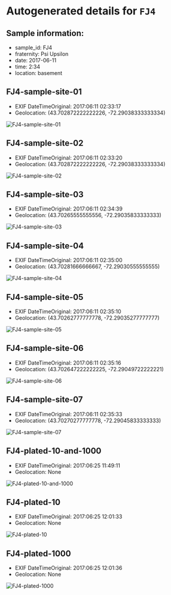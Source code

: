 # Autogenerated details for `FJ4`

## Sample information:

+ sample_id: FJ4
+ fraternity: Psi Upsilon
+ date: 2017-06-11
+ time: 2:34
+ location: basement

## FJ4-sample-site-01

+ EXIF DateTimeOriginal: 2017:06:11 02:33:17
+ Geolocation: (43.702872222222226, -72.29038333333334)

![FJ4-sample-site-01](sample-sites/FJ4-sample-site-01.jpg)

## FJ4-sample-site-02

+ EXIF DateTimeOriginal: 2017:06:11 02:33:20
+ Geolocation: (43.702872222222226, -72.29038333333334)

![FJ4-sample-site-02](sample-sites/FJ4-sample-site-02.jpg)

## FJ4-sample-site-03

+ EXIF DateTimeOriginal: 2017:06:11 02:34:39
+ Geolocation: (43.70265555555556, -72.29035833333333)

![FJ4-sample-site-03](sample-sites/FJ4-sample-site-03.jpg)

## FJ4-sample-site-04

+ EXIF DateTimeOriginal: 2017:06:11 02:35:00
+ Geolocation: (43.70281666666667, -72.29030555555555)

![FJ4-sample-site-04](sample-sites/FJ4-sample-site-04.jpg)

## FJ4-sample-site-05

+ EXIF DateTimeOriginal: 2017:06:11 02:35:10
+ Geolocation: (43.70262777777778, -72.29035277777777)

![FJ4-sample-site-05](sample-sites/FJ4-sample-site-05.jpg)

## FJ4-sample-site-06

+ EXIF DateTimeOriginal: 2017:06:11 02:35:16
+ Geolocation: (43.702647222222225, -72.29049722222221)

![FJ4-sample-site-06](sample-sites/FJ4-sample-site-06.jpg)

## FJ4-sample-site-07

+ EXIF DateTimeOriginal: 2017:06:11 02:35:33
+ Geolocation: (43.70270277777778, -72.29045833333333)

![FJ4-sample-site-07](sample-sites/FJ4-sample-site-07.jpg)

## FJ4-plated-10-and-1000

+ EXIF DateTimeOriginal: 2017:06:25 11:49:11
+ Geolocation: None

![FJ4-plated-10-and-1000](plates/FJ4-plated-10-and-1000.jpg)

## FJ4-plated-10

+ EXIF DateTimeOriginal: 2017:06:25 12:01:33
+ Geolocation: None

![FJ4-plated-10](plates/FJ4-plated-10.jpg)

## FJ4-plated-1000

+ EXIF DateTimeOriginal: 2017:06:25 12:01:36
+ Geolocation: None

![FJ4-plated-1000](plates/FJ4-plated-1000.jpg)
